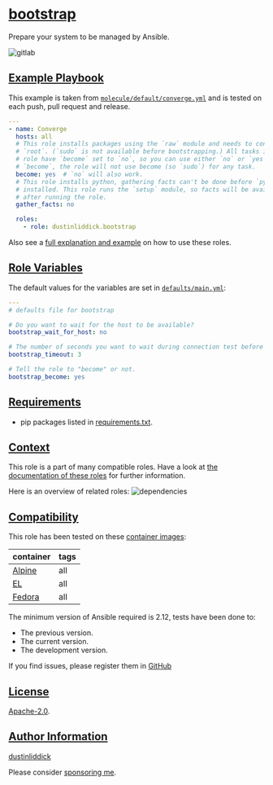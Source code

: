 # [bootstrap](#bootstrap)

Prepare your system to be managed by Ansible.

![gitlab](https://gitlab.collegiseducation.com/ansible/ansible-role-bootstrap/badges/main/pipeline.svg)
## [Example Playbook](#example-playbook)

This example is taken from [`molecule/default/converge.yml`](https://gitlab.collegiseducation.com/dustinliddick/ansible-role-bootstrap/blob/master/molecule/default/converge.yml) and is tested on each push, pull request and release.

```yaml
---
- name: Converge
  hosts: all
  # This role installs packages using the `raw` module and needs to connect as
  # `root`. (`sudo` is not available before bootstrapping.) All tasks in the
  # role have `become` set to `no`, so you can use either `no` or `yes` for
  # `become`, the role will not use become (so `sudo`) for any task.
  become: yes  # `no` will also work.
  # This role installs python, gathering facts can't be done before `python` is
  # installed. This role runs the `setup` module, so facts will be available
  # after running the role.
  gather_facts: no

  roles:
    - role: dustinliddick.bootstrap
```

Also see a [full explanation and example](https://dustinliddick.nl/how-to-use-these-roles.html) on how to use these roles.

## [Role Variables](#role-variables)

The default values for the variables are set in [`defaults/main.yml`](https://gitlab.collegiseducation.com/dustinliddick/ansible-role-bootstrap/blob/master/defaults/main.yml):

```yaml
---
# defaults file for bootstrap

# Do you want to wait for the host to be available?
bootstrap_wait_for_host: no

# The number of seconds you want to wait during connection test before failing.
bootstrap_timeout: 3

# Tell the role to "become" or not.
bootstrap_become: yes
```

## [Requirements](#requirements)

- pip packages listed in [requirements.txt](https://gitlab.collegiseducation.com/dustinliddick/ansible-role-bootstrap/blob/master/requirements.txt).


## [Context](#context)

This role is a part of many compatible roles. Have a look at [the documentation of these roles](https://dustinliddick.nl/) for further information.

Here is an overview of related roles:
![dependencies](https://raw.githubusercontent.com/dustinliddick/ansible-role-bootstrap/png/requirements.png "Dependencies")

## [Compatibility](#compatibility)

This role has been tested on these [container images](https://hub.docker.com/u/dustinliddick):

|container|tags|
|---------|----|
|[Alpine](https://hub.docker.com/repository/docker/dustinliddick/alpine/general)|all|
|[EL](https://hub.docker.com/repository/docker/dustinliddick/enterpriselinux/general)|all|
|[Fedora](https://hub.docker.com/repository/docker/dustinliddick/fedora/general)|all|

The minimum version of Ansible required is 2.12, tests have been done to:

- The previous version.
- The current version.
- The development version.

If you find issues, please register them in [GitHub](https://gitlab.collegiseducation.com/dustinliddick/ansible-role-bootstrap/issues)

## [License](#license)

[Apache-2.0](https://gitlab.collegiseducation.com/dustinliddick/ansible-role-bootstrap/blob/master/LICENSE).

## [Author Information](#author-information)

[dustinliddick](https://dustinliddick.nl/)

Please consider [sponsoring me](https://gitlab.collegiseducation.com/sponsors/dustinliddick).
